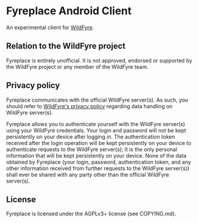# Fyreplace Android Client

An experimental client for [WildFyre](https://wildfyre.net).

## Relation to the WildFyre project

Fyreplace is entirely unofficial.
It is not approved, endorsed or supported by the WildFyre project or any member of the WildFyre team.

## Privacy policy

Fyreplace communicates with the official WildFyre server(s).
As such, you should refer to [WildFyre's privacy policy](https://wildfyre.net/privacy-policy) regarding data handling on WildFyre server(s).

Fyreplace allows you to authenticate yourself with the WildFyre server(s) using your WildFyre credentials.
Your login and password will not be kept persistently on your device after logging in.
The authentication token received after the login operation will be kept persistently on your device to authenticate requests to the WildFyre server(s); it is the only personal information that will be kept persistently on your device.
None of the data obtained by Fyreplace (your login, password, authentication token, and any other information received from further requests to the WildFyre server(s)) shall ever be shared with any party other than the official WildFyre server(s).

## License

Fyreplace is licensed under the AGPLv3+ license (see COPYING.md).

